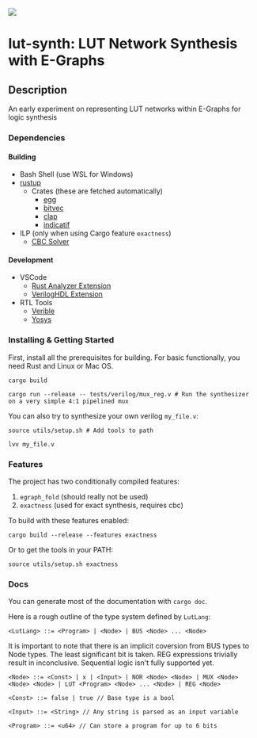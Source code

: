![](https://github.com/matth2k/lut-synth/actions/workflows/rust.yml/badge.svg)

# lut-synth: LUT Network Synthesis with E-Graphs

## Description

An early experiment on representing LUT networks within E-Graphs for logic synthesis

### Dependencies

#### Building

- Bash Shell (use WSL for Windows)
- [rustup](https://rustup.rs/)
  - Crates (these are fetched automatically)
    - [egg](https://docs.rs/egg/latest/egg/)
    - [bitvec](https://docs.rs/bitvec/latest/bitvec/)
    - [clap](https://docs.rs/clap/latest/clap/)
    - [indicatif](https://docs.rs/indicatif/latest/indicatif/)
- ILP (only when using Cargo feature `exactness`)
  - [CBC Solver](https://github.com/coin-or/Cbc)

#### Development

- VSCode
  - [Rust Analyzer Extension](https://rust-analyzer.github.io/)
  - [VerilogHDL Extension](https://marketplace.visualstudio.com/items?itemName=mshr-h.VerilogHDL)
- RTL Tools
  - [Verible](https://github.com/chipsalliance/verible)
  - [Yosys](https://github.com/YosysHQ/yosys)

### Installing & Getting Started

First, install all the prerequisites for building. For basic functionally, you need Rust and Linux or Mac OS.

`cargo build`

`cargo run --release -- tests/verilog/mux_reg.v # Run the synthesizer on a very simple 4:1 pipelined mux`

You can also try to synthesize your own verilog `my_file.v`:

`source utils/setup.sh # Add tools to path`

`lvv my_file.v`

### Features

The project has two conditionally compiled features:

1. `egraph_fold` (should really not be used)
2. `exactness` (used for exact synthesis, requires cbc)

To build with these features enabled:

`cargo build --release --features exactness`

Or to get the tools in your PATH:

`source utils/setup.sh exactness`

### Docs

You can generate most of the documentation with `cargo doc`.

Here is a rough outline of the type system defined by `LutLang`:

`<LutLang> ::= <Program> | <Node> | BUS <Node> ... <Node>`

It is important to note that there is an implicit coversion from BUS types to Node types. The least significant bit is taken.
REG expressions trivially result in inconclusive. Sequential logic isn't fully supported yet.

`<Node> ::= <Const> | x | <Input> | NOR <Node> <Node> | MUX <Node> <Node> <Node> | LUT <Program> <Node> ... <Node> | REG <Node>`

`<Const> ::= false | true // Base type is a bool`

`<Input> ::= <String> // Any string is parsed as an input variable`

`<Program> ::= <u64> // Can store a program for up to 6 bits`
